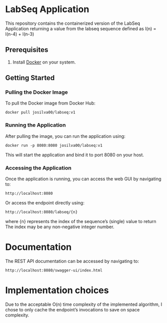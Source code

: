 # LabSeq Application

This repository contains the containerized version of the LabSeq Application returning a value from the labseq
sequence defined as  l(n) = l(n-4) + l(n-3)



## Prerequisites

1. Install [Docker](https://www.docker.com/products/docker-desktop) on your system.

## Getting Started

### Pulling the Docker Image

To pull the Docker image from Docker Hub:

```
docker pull josilva00/labseq:v1
```

### Running the Application
After pulling the image, you can run the application using:

```
docker run -p 8080:8080 josilva00/labseq:v1
```

This will start the application and bind it to port 8080 on your host.

### Accessing the Application
Once the application is running, you can access the web GUI by navigating to:
```
http://localhost:8080
```
Or access the endpoint directly using:
```
http://localhost:8080/labseq/{n}
```
where {n}
represents the index of the sequence’s (single) value to return
The index may be any non-negative integer number.

# Documentation
The REST API documentation can be accessed by navigating to:
```
http://localhost:8080/swagger-ui/index.html
```

# Implementation choices

Due to the acceptable O(n) time complexity of the implemented algorithm, I chose to only cache the endpoint’s invocations to save on space complexity.
